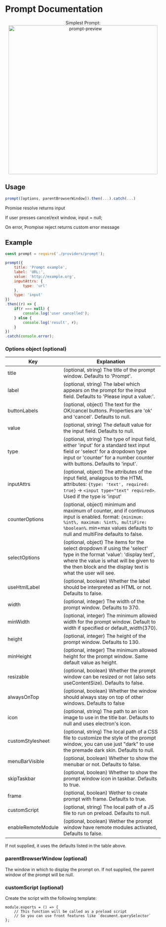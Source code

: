 # Prompt Documentation

<p align="center">Simplest Prompt:<br><img width="482" alt="prompt-preview" src="https://user-images.githubusercontent.com/17620180/111753337-09c0c680-8897-11eb-8ce8-43de29c143bd.png"></p>

## Usage
```js
prompt([options, parentBrowserWindow]).then(...).catch(...)
```
Promise resolve returns input

If user presses cancel/exit window, input = null;

On error, Prompise reject returns custom error message
## Example

```js
const prompt = require('./providers/prompt');

prompt({
    title: 'Prompt example',
    label: 'URL:',
    value: 'http://example.org',
    inputAttrs: {
        type: 'url'
    },
    type: 'input'
})
.then((r) => {
    if(r === null) {
        console.log('user cancelled');
    } else {
        console.log('result', r);
    }
})
.catch(console.error);
```

### Options object (optional)

| Key                | Explanation                                                                                                                                                                                                                    |
| ------------------ | ------------------------------------------------------------------------------------------------------------------------------------------------------------------------------------------------------------------------------ |
| title              | (optional, string) The title of the prompt window. Defaults to 'Prompt'.                                                                                                                                                       |
| label              | (optional, string) The label which appears on the prompt for the input field. Defaults to 'Please input a value:'.                                                                                                             |
| buttonLabels       | (optional, object) The text for the OK/cancel buttons. Properties are 'ok' and 'cancel'. Defaults to null.                                                                                                                     |
| value              | (optional, string) The default value for the input field. Defaults to null.                                                                                                                                                    |
| type               | (optional, string) The type of input field, either 'input' for a standard text input field or 'select' for a dropdown type input or 'counter' for a number counter with buttons. Defaults to 'input'.                                                                         |
| inputAttrs         | (optional, object) The attributes of the input field, analagous to the HTML attributes: `{type: 'text', required: true}` -> `<input type="text" required>`. Used if the type is 'input'
| counterOptions     | (optional, object) minimum and maximum of counter, and if continuous input is enabled. format: `{minimum: %int%, maximum: %int%, multiFire: %boolean%`. min+max values defaults to null and multiFire defaults to false.                                     |
| selectOptions      | (optional, object) The items for the select dropdown if using the 'select' type in the format 'value': 'display text', where the value is what will be given to the then block and the display text is what the user will see. |
| useHtmlLabel       | (optional, boolean) Whether the label should be interpreted as HTML or not. Defaults to false.                                                                                                                                 |
| width              | (optional, integer) The width of the prompt window. Defaults to 370.                                                                                                                                                           |
| minWidth  | (optional, integer) The minimum allowed width for the prompt window. Default to width if specified or default_width(370). |                                                                                                                             |
| height             | (optional, integer) The height of the prompt window. Defaults to 130.                                                                                                                                                          |
| minHeight          | (optional, integer) The minimum allowed height for the prompt window. Same default value as height.                                                                                                                            |
| resizable          | (optional, boolean) Whether the prompt window can be resized or not (also sets useContentSize). Defaults to false.                                                                                                             |
| alwaysOnTop        | (optional, boolean) Whether the window should always stay on top of other windows. Defaults to false                                                                                                                           |
| icon               | (optional, string) The path to an icon image to use in the title bar. Defaults to null and uses electron's icon.                                                                                                               |
| customStylesheet   | (optional, string) The local path of a CSS file to customize the style of the prompt window, you can use just "dark" to use the premade dark skin. Defaults to null.                                                                                                                                  |
| menuBarVisible     | (optional, boolean) Whether to show the menubar or not. Defaults to false.                                                                                                                                                     |
| skipTaskbar        | (optional, boolean) Whether to show the prompt window icon in taskbar. Defaults to true.                                                                                                                                       |
| frame              | (optional, boolean) Wether to create prompt with frame. Defaults to true.                                                                                                                                                      |
| customScript       | (optional, string) The local path of a JS file to run on preload. Defaults to null.                                                                                                                                            |
| enableRemoteModule | (optional, boolean) Wether the prompt window have remote modules activated, Defaults to false.                                                                                                                                 |

If not supplied, it uses the defaults listed in the table above.

### parentBrowserWindow (optional)

The window in which to display the prompt on. If not supplied, the parent window of the prompt will be null.

### customScript (optional)

Create the script with the following template:

```node
module.exports = () => {
    // This function will be called as a preload script
    // So you can use front features like `document.querySelector`
};
```
